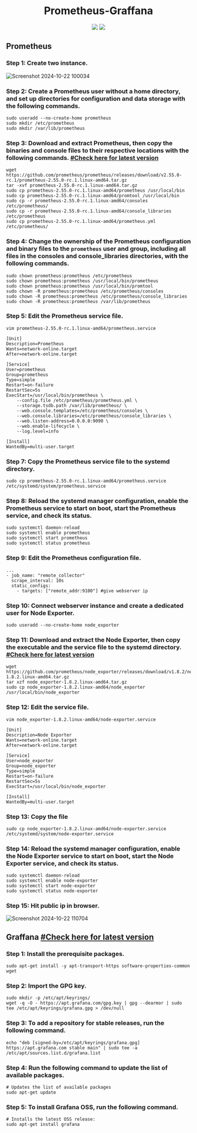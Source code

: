 # <div align="center">Prometheus-Graffana</div> 

<p align="center">
  <img src="https://github.com/user-attachments/assets/a4b8e18b-e787-424b-a5c4-b0f7c5939945"/> <img src="https://github.com/user-attachments/assets/cf131f80-e956-4a29-82d8-8f2a0b67cded"/>
</p>

## Prometheus
### Step 1: Create two instance.

![Screenshot 2024-10-22 100034](https://github.com/user-attachments/assets/f15f4432-b584-4c0e-b7da-44dfcc7e3249)

### Step 2: Create a Prometheus user without a home directory, and set up directories for configuration and data storage with the following commands.
```
sudo useradd --no-create-home prometheus
sudo mkdir /etc/prometheus
sudo mkdir /var/lib/prometheus
```
### Step 3: Download and extract Prometheus, then copy the binaries and console files to their respective locations with the following commands. [#Check here for latest version](https://prometheus.io/download/)
```
wget https://github.com/prometheus/prometheus/releases/download/v2.55.0-rc.1/prometheus-2.55.0-rc.1.linux-amd64.tar.gz 
tar -xvf prometheus-2.55.0-rc.1.linux-amd64.tar.gz
sudo cp prometheus-2.55.0-rc.1.linux-amd64/prometheus /usr/local/bin
sudo cp prometheus-2.55.0-rc.1.linux-amd64/promtool /usr/local/bin
sudo cp -r prometheus-2.55.0-rc.1.linux-amd64/consoles /etc/prometheus/
sudo cp -r prometheus-2.55.0-rc.1.linux-amd64/console_libraries /etc/prometheus
sudo cp prometheus-2.55.0-rc.1.linux-amd64/prometheus.yml /etc/prometheus/
```
### Step 4: Change the ownership of the Prometheus configuration and binary files to the `prometheus` user and group, including all files in the consoles and console_libraries directories, with the following commands.
```
sudo chown prometheus:prometheus /etc/prometheus
sudo chown prometheus:prometheus /usr/local/bin/prometheus
sudo chown prometheus:prometheus /usr/local/bin/promtool
sudo chown -R prometheus:prometheus /etc/prometheus/consoles
sudo chown -R prometheus:prometheus /etc/prometheus/console_libraries
sudo chown -R prometheus:prometheus /var/lib/prometheus
```
### Step 5: Edit the Prometheus service file.
```
vim prometheus-2.55.0-rc.1.linux-amd64/prometheus.service 
```
```
[Unit]
Description=Prometheus
Wants=network-online.target
After=network-online.target

[Service]
User=prometheus
Group=prometheus
Type=simple
Restart=on-failure
RestartSec=5s
ExecStart=/usr/local/bin/prometheus \
    --config.file /etc/prometheus/prometheus.yml \
    --storage.tsdb.path /var/lib/prometheus/ \
    --web.console.templates=/etc/prometheus/consoles \
    --web.console.libraries=/etc/prometheus/console_libraries \
    --web.listen-address=0.0.0.0:9090 \
    --web.enable-lifecycle \
    --log.level=info

[Install]
WantedBy=multi-user.target
```
### Step 7: Copy the Prometheus service file to the systemd directory.
```
sudo cp prometheus-2.55.0-rc.1.linux-amd64/prometheus.service /etc/systemd/system/prometheus.service
```
### Step 8: Reload the systemd manager configuration, enable the Prometheus service to start on boot, start the Prometheus service, and check its status.
```
sudo systemctl daemon-reload
sudo systemctl enable prometheus
sudo systemctl start prometheus
sudo systemctl status prometheus
```
### Step 9: Edit the Prometheus configuration file.
```
...
- job_name: "remote_collector"
  scrape_interval: 10s
  static_configs:
    - targets: ["remote_addr:9100"] #give webserver ip
```
### Step 10: Connect webserver instance and create a dedicated user for Node Exporter.
```
sudo useradd --no-create-home node_exporter
```
### Step 11: Download and extract the Node Exporter, then copy the executable and the service file to the systemd directory. [#Check here for latest version](https://prometheus.io/download/)
```
wget https://github.com/prometheus/node_exporter/releases/download/v1.8.2/node_exporter-1.8.2.linux-amd64.tar.gz 
tar xzf node_exporter-1.8.2.linux-amd64.tar.gz
sudo cp node_exporter-1.8.2.linux-amd64/node_exporter /usr/local/bin/node_exporter
```
### Step 12: Edit the service file.
```
vim node_exporter-1.8.2.linux-amd64/node-exporter.service 
```
```
[Unit]
Description=Node Exporter
Wants=network-online.target
After=network-online.target

[Service]
User=node_exporter
Group=node_exporter
Type=simple
Restart=on-failure
RestartSec=5s
ExecStart=/usr/local/bin/node_exporter

[Install]
WantedBy=multi-user.target
```
### Step 13: Copy the file 
```
sudo cp node_exporter-1.8.2.linux-amd64/node-exporter.service /etc/systemd/system/node-exporter.service
```
### Step 14: Reload the systemd manager configuration, enable the Node Exporter service to start on boot, start the Node Exporter service, and check its status.
```
sudo systemctl daemon-reload
sudo systemctl enable node-exporter
sudo systemctl start node-exporter
sudo systemctl status node-exporter
```
### Step 15: Hit public ip in browser. 

![Screenshot 2024-10-22 110704](https://github.com/user-attachments/assets/382f9072-a2c4-43f7-83f1-d983a25aaa20)

## Graffana [#Check here for latest version](https://grafana.com/docs/grafana/latest/setup-grafana/installation/debian/)
### Step 1: Install the prerequisite packages.
```
sudo apt-get install -y apt-transport-https software-properties-common wget
```
### Step 2: Import the GPG key.
```
sudo mkdir -p /etc/apt/keyrings/
wget -q -O - https://apt.grafana.com/gpg.key | gpg --dearmor | sudo tee /etc/apt/keyrings/grafana.gpg > /dev/null
```
### Step 3: To add a repository for stable releases, run the following command.
```
echo "deb [signed-by=/etc/apt/keyrings/grafana.gpg] https://apt.grafana.com stable main" | sudo tee -a /etc/apt/sources.list.d/grafana.list
```
### Step 4: Run the following command to update the list of available packages.
```
# Updates the list of available packages
sudo apt-get update
```
### Step 5: To install Grafana OSS, run the following command.
```
# Installs the latest OSS release:
sudo apt-get install grafana
```
